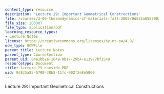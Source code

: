```yaml
---
content_type: resource
description: 'Lecture 29: Important Geometrical Constructions'
file: /courses/3-00-thermodynamics-of-materials-fall-2002/9d835a85570038b811fc002f2e8e5060_lecture_29_oneside.PDF
file_size: 203307
file_type: application/pdf
learning_resource_types:
- Lecture Notes
license: https://creativecommons.org/licenses/by-nc-sa/4.0/
ocw_type: OCWFile
parent_title: Lecture Notes
parent_type: CourseSection
parent_uid: 84a1bb2e-1049-0b17-29b4-e13977bf1549
resourcetype: Document
title: lecture_29_oneside.PDF
uid: 9d835a85-5700-38b8-11fc-002f2e8e5060
---
```

Lecture 29: Important Geometrical Constructions